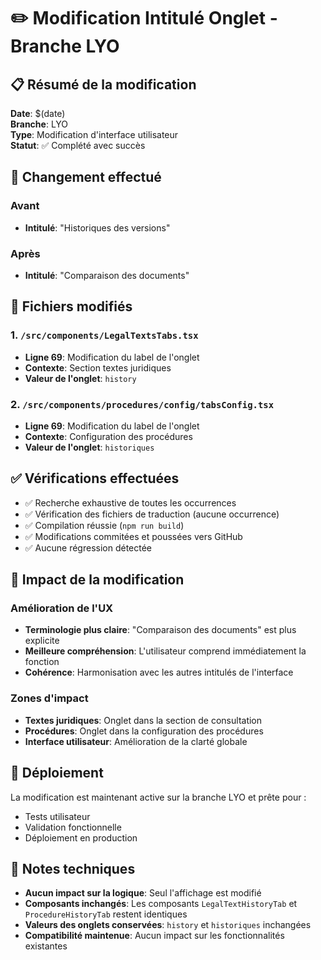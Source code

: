 # ✏️ Modification Intitulé Onglet - Branche LYO

## 📋 Résumé de la modification

**Date**: $(date)  
**Branche**: LYO  
**Type**: Modification d'interface utilisateur  
**Statut**: ✅ Complété avec succès

## 🔄 Changement effectué

### Avant
- **Intitulé**: "Historiques des versions"

### Après  
- **Intitulé**: "Comparaison des documents"

## 📁 Fichiers modifiés

### 1. `/src/components/LegalTextsTabs.tsx`
- **Ligne 69**: Modification du label de l'onglet
- **Contexte**: Section textes juridiques
- **Valeur de l'onglet**: `history`

### 2. `/src/components/procedures/config/tabsConfig.tsx`
- **Ligne 69**: Modification du label de l'onglet  
- **Contexte**: Configuration des procédures
- **Valeur de l'onglet**: `historiques`

## ✅ Vérifications effectuées

- ✅ Recherche exhaustive de toutes les occurrences
- ✅ Vérification des fichiers de traduction (aucune occurrence)
- ✅ Compilation réussie (`npm run build`)
- ✅ Modifications commitées et poussées vers GitHub
- ✅ Aucune régression détectée

## 🎯 Impact de la modification

### Amélioration de l'UX
- **Terminologie plus claire**: "Comparaison des documents" est plus explicite
- **Meilleure compréhension**: L'utilisateur comprend immédiatement la fonction
- **Cohérence**: Harmonisation avec les autres intitulés de l'interface

### Zones d'impact
- **Textes juridiques**: Onglet dans la section de consultation
- **Procédures**: Onglet dans la configuration des procédures
- **Interface utilisateur**: Amélioration de la clarté globale

## 🚀 Déploiement

La modification est maintenant active sur la branche LYO et prête pour :
- Tests utilisateur
- Validation fonctionnelle  
- Déploiement en production

## 📝 Notes techniques

- **Aucun impact sur la logique**: Seul l'affichage est modifié
- **Composants inchangés**: Les composants `LegalTextHistoryTab` et `ProcedureHistoryTab` restent identiques
- **Valeurs des onglets conservées**: `history` et `historiques` inchangées
- **Compatibilité maintenue**: Aucun impact sur les fonctionnalités existantes